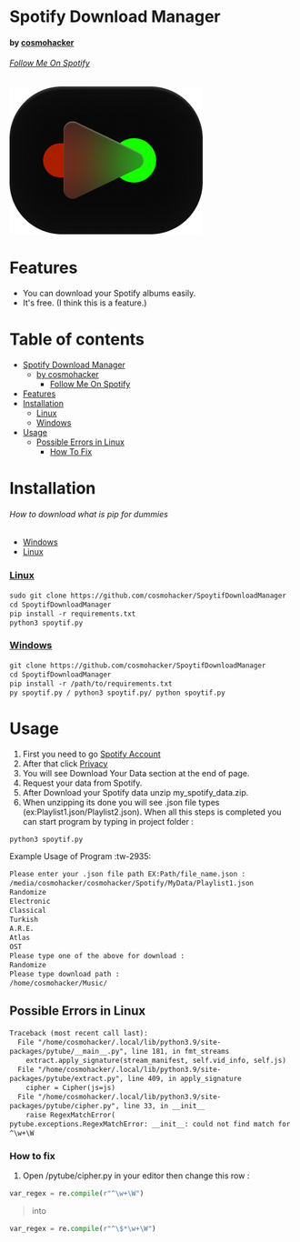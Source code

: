 # Spotify Download Manager
#### by [cosmohacker](https://github.com/cosmohacker)
###### [Follow Me On Spotify](https://open.spotify.com/user/217cixzitjjw52l67325r3ypi?si=688baa4151194411)

[![Spoytif Logo](https://raw.githubusercontent.com/cosmohacker/github-components/main/spoytif.png "Spoytif Logo")](https://github.com/cosmohacker/SpoytifDownloadManager "Spoytif Logo")

# Features

- You can download your Spotify albums easily.
- It's free. (I think this is a feature.)

Table of contents
=================

<!--ts-->
   * [Spotify Download Manager](#spotify-download-manager)
      * [by cosmohacker](#by-cosmohacker)
        * [Follow Me On Spotify](#follow-me-on-spotify)
   * [Features](#features)
   * [Installation](#installation)
      * [Linux](#linux)
      * [Windows](#windows)
   * [Usage](#usage)
      * [Possible Errors in Linux](#possible-errors-in-linux)
        * [How To Fix](#how-to-fix)
<!--te-->

# Installation

###### How to download what is pip for dummies
- [Windows](https://www.google.com/search?q=how+to+install+pip+windows&ei=GP2ZYrbrNs2Qxc8PzsqFqAU&ved=0ahUKEwi219TxopH4AhVNSPEDHU5lAVUQ4dUDCA0&uact=5&oq=how+to+install+pip+windows&gs_lcp=Cgdnd3Mtd2l6EAMyBQgAEIAEMgUIABCABDIFCAAQgAQyBQgAEIAEMgYIABAeEBYyBggAEB4QFjIGCAAQHhAWMgYIABAeEBYyBggAEB4QFjIGCAAQHhAWOgcIABBHELADOgcIABCwAxBDSgQIQRgASgQIRhgAUJ6SA1jqmQNgraIDaARwAXgAgAHZAogB2AySAQcwLjMuMy4xmAEAoAEByAEKwAEB&sclient=gws-wiz)
- [Linux](https://www.google.com/search?q=how+to+install+pip+linux&ei=_fyZYtmDJNKWxc8P78GGoAM&ved=0ahUKEwiZ9tHkopH4AhVSS_EDHe-gATQQ4dUDCA0&uact=5&oq=how+to+install+pip+linux&gs_lcp=Cgdnd3Mtd2l6EAMyBAgAEEMyBQgAEIAEMgUIABCABDIFCAAQgAQyBQgAEIAEMgUIABCABDIFCAAQgAQyBggAEB4QFjIGCAAQHhAWMgYIABAeEBY6BwgAEEcQsAM6CgguENQCELADEEM6BwgAELADEENKBAhBGABKBAhGGABQkAVYqApg4QtoAXABeACAAa8DiAH6CJIBBTMtMi4xmAEAoAEByAEKwAEB&sclient=gws-wiz)

### [Linux](https://c.tenor.com/epNMHGvRyHcAAAAd/gigachad-chad.gif)
    sudo git clone https://github.com/cosmohacker/SpoytifDownloadManager
    cd SpoytifDownloadManager
    pip install -r requirements.txt
    python3 spoytif.py

### [Windows](https://www.dictionary.com/e/slang/normie/)
```shell
git clone https://github.com/cosmohacker/SpoytifDownloadManager
cd SpoytifDownloadManager
pip install -r /path/to/requirements.txt
py spoytif.py / python3 spoytif.py/ python spoytif.py
```

# Usage

1. First you need to go [Spotify Account](https://www.spotify.com/tr/account/overview/?utm_source=spotify&utm_medium=menu&utm_campaign=your_account)
2. After that click [Privacy](https://www.spotify.com/tr/account/privacy/)
3. You will see Download Your Data section at the end of page.
4. Request your data from Spotify.
5. After Download your Spotify data unzip my_spotify_data.zip.
6. When unzipping its done you will see .json file types (ex:Playlist1.json/Playlist2.json).
When all this  steps is completed you can start program by typing in project folder : 

```shell
python3 spoytif.py
```
Example Usage of Program 	:tw-2935: 
```shell
Please enter your .json file path EX:Path/file_name.json :
/media/cosmohacker/cosmohacker/Spotify/MyData/Playlist1.json
Randomize
Electronic
Classical
Turkish
A.R.E.
Atlas
OST
Please type one of the above for download : 
Randomize
Please type download path : 
/home/cosmohacker/Music/
```



## Possible Errors in Linux

```shell
Traceback (most recent call last):
  File "/home/cosmohacker/.local/lib/python3.9/site-packages/pytube/__main__.py", line 181, in fmt_streams
    extract.apply_signature(stream_manifest, self.vid_info, self.js)
  File "/home/cosmohacker/.local/lib/python3.9/site-packages/pytube/extract.py", line 409, in apply_signature
    cipher = Cipher(js=js)
  File "/home/cosmohacker/.local/lib/python3.9/site-packages/pytube/cipher.py", line 33, in __init__
    raise RegexMatchError(
pytube.exceptions.RegexMatchError: __init__: could not find match for ^\w+\W

```
### How to fix
1. Open /pytube/cipher.py in your editor then change this row : 

```python
var_regex = re.compile(r"^\w+\W")
```
> into

```python
var_regex = re.compile(r"^\$*\w+\W")
```
